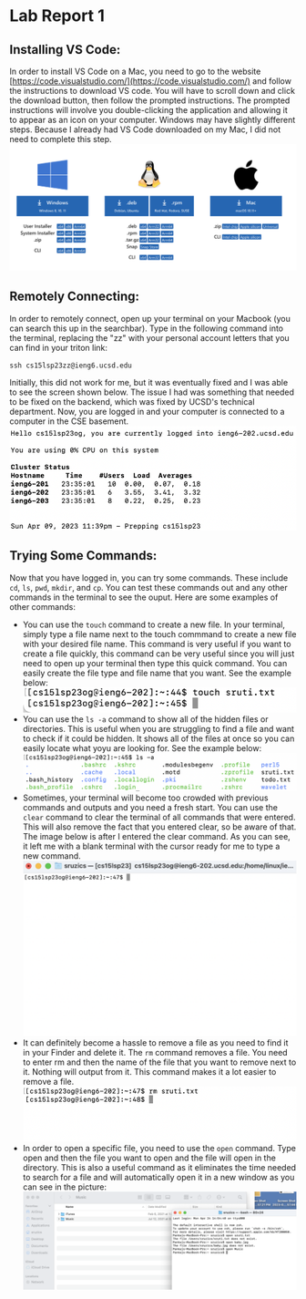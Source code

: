 # Lab Report 1
## Installing VS Code:
In order to install VS Code on a Mac, you need to go to the website [https://code.visualstudio.com/](https://code.visualstudio.com/) and follow the instructions to download VS code. You will have to scroll down and click the download button, then follow the prompted instructions. The prompted instructions will involve you double-clicking the application and allowing it to appear as an icon on your computer. Windows may have slightly different steps. Because I already had VS Code downloaded on my Mac, I did not need to complete this step.
![Image](downloadvscode.png)


## Remotely Connecting: 
In order to remotely connect, open up your terminal on your Macbook (you can search this up in the searchbar). Type in the following command into the terminal, replacing the "zz" with your personal account letters that you can find in your triton link:
```
ssh cs15lsp23zz@ieng6.ucsd.edu
```
Initially, this did not work for me, but it was eventually fixed and I was able to see the screen shown below. The issue I had was something that needed to be fixed on the backend, which was fixed by UCSD's technical department. Now, you are logged in and your computer is connected to a computer in the CSE basement.
![Image](remotelyconnecting.png)


## Trying Some Commands:
Now that you have logged in, you can try some commands. These include `cd`, `ls`, `pwd`, `mkdir`, and `cp`. You can test these commands out and any other commands in the terminal to see the ouput. Here are some examples of other commands:
* You can use the `touch` command to create a new file. In your terminal, simply type a file name next to the touch commmand to create a new file with your desired file name. This command is very useful if you want to create a file quickly, this command can be very useful since you will just need to open up your terminal then type this quick command. You can easily create the file type and file name that you want. See the example below:
![Image](touch.png)
* You can use the `ls -a` command to show all of the hidden files or directories. This is useful when you are struggling to find a file and want to check if it could be hidden. It shows all of the files at once so you can easily locate what yoyu are looking for. See the example below:
![Image](lsa.png)
* Sometimes, your terminal will become too crowded with previous commands and outputs and you need a fresh start. You can use the `clear` command to clear the terminal of all commands that were entered. This will also remove the fact that you entered clear, so be aware of that. The image below is after I entered the clear command. As you can see, it left me with a blank terminal with the cursor ready for me to type a new command.
![Image](clear.png)
* It can definitely become a hassle to remove a file as you need to find it in your Finder and delete it. The `rm` command removes a file. You need to enter rm and then the name of the file that you want to remove next to it. Nothing will output from it. This command makes it a lot easier to remove a file.
![Image](remove.png)
* In order to open a specific file, you need to use the `open` command. Type open and then the file you want to open and the file will open in the directory. This is also a useful command as it eliminates the time needed to search for a file and will automatically open it in a new window as you can see in the picture:
![Image](open.png)

